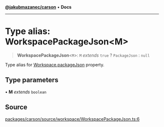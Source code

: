 [**@jakubmazanec/carson**](../README.md) • **Docs**

---

# Type alias: WorkspacePackageJson\<M\>

> **WorkspacePackageJson**\<`M`\>: `M` _extends_ `true` ? `PackageJson` : `null`

Type alias for [Workspace.packageJson](../classes/Workspace.md#packagejson) property.

## Type parameters

• **M** _extends_ `boolean`

## Source

[packages/carson/source/workspace/WorkspacePackageJson.ts:6](https://github.com/jakubmazanec/js-tools/blob/51bfc5b913a7a7ef21d8d702a0d87d72983e112a/packages/carson/source/workspace/WorkspacePackageJson.ts#L6)

